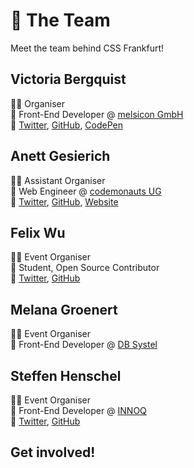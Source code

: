 

# :dancers: The Team

Meet the team behind CSS Frankfurt!

## Victoria Bergquist

:sassy_woman: Organiser</br>
:office: Front-End Developer @ [melsicon GmbH](https://melsicon.de)</br>
:love_letter: [Twitter](https://twitter.com/vicbergquist), [GitHub](https://github.com/vicbergquist), [CodePen](https://codepen.io/vicbergquist)

## Anett Gesierich

:sassy_woman: Assistant Organiser</br>
:office: Web Engineer @ [codemonauts UG](https://codemonauts.com)</br>
:love_letter: [Twitter](https://twitter.com/emsuiko), [GitHub](https://github.com/emsuiko), [Website](https://emsuiko.de)

## Felix Wu

:sassy_man: Event Organiser</br>
:briefcase: Student, Open Source Contributor</br>
:love_letter: [Twitter](https://twitter.com/flxwu), [GitHub](https://github.com/flxwu)

## Melana Groenert

:sassy_woman: Event Organiser</br>
:office: Front-End Developer @ [DB Systel](https://dbsystel.de)

## Steffen Henschel

:sassy_man: Event Organiser</br>
:office: Front-End Developer @ [INNOQ](https://innoq.de)</br>
:love_letter: [Twitter](https://twitter.com/blynxical), [GitHub](https://github.com/blynxical)

## Get involved!